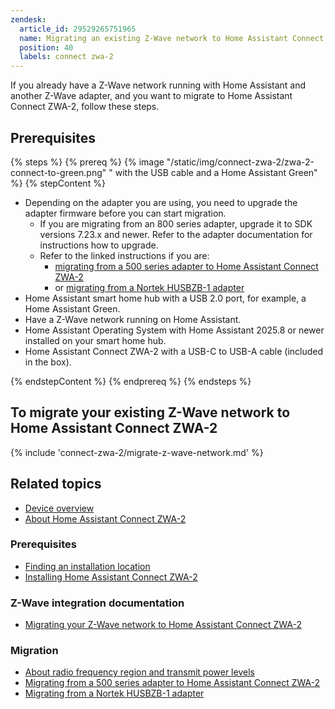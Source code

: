 ```yaml
---
zendesk:
  article_id: 29529265751965
  name: Migrating an existing Z-Wave network to Home Assistant Connect ZWA-2
  position: 40
  labels: connect zwa-2
---
```


If you already have a Z-Wave network running with Home Assistant and another Z-Wave adapter, and you want to migrate to Home Assistant Connect ZWA-2, follow these steps.

## Prerequisites

{% steps %}
{% prereq %}
{% image "/static/img/connect-zwa-2/zwa-2-connect-to-green.png" " with the USB cable and a Home Assistant Green" %}
{% stepContent %}

- Depending on the adapter you are using, you need to upgrade the adapter firmware before you can start migration.
  - If you are migrating from an 800 series adapter, upgrade it to SDK versions 7.23.x and newer. Refer to the adapter documentation for instructions how to upgrade.
  - Refer to the linked instructions if you are:
    - [migrating from a 500 series adapter to Home Assistant Connect ZWA-2](/hc/en-us/articles/29689016023069)
    - or [migrating from a Nortek HUSBZB-1 adapter](/hc/en-us/articles/29688968436765)
- Home Assistant smart home hub with a USB 2.0 port, for example, a Home Assistant Green.
- Have a Z-Wave network running on Home Assistant.
- Home Assistant Operating System with Home Assistant 2025.8 or newer installed on your smart home hub.
- Home Assistant Connect ZWA-2 with a USB-C to USB-A cable (included in the box).

{% endstepContent %}
{% endprereq %}
{% endsteps %}

## To migrate your existing Z-Wave network to Home Assistant Connect ZWA-2

{% include 'connect-zwa-2/migrate-z-wave-network.md' %}

## Related topics

- [Device overview](/hc/en-us/articles/28670192316189)
- [About Home Assistant Connect ZWA-2](/hc/en-us/articles/29190222644509)

### Prerequisites

- [Finding an installation location](/hc/en-us/articles/28670284336925)
- [Installing Home Assistant Connect ZWA-2](/hc/en-us/articles/28685750450205)

### Z-Wave integration documentation

- [Migrating your Z-Wave network to Home Assistant Connect ZWA-2](https://www.home-assistant.io/integrations/zwave_js/#migrating-a-z-wave-network-to-a-new-adapter)

### Migration

- [About radio frequency region and transmit power levels](/hc/en-us/articles/29081378073501)
- [Migrating from a 500 series adapter to Home Assistant Connect ZWA-2](/hc/en-us/articles/29689016023069)
- [Migrating from a Nortek HUSBZB-1 adapter](/hc/en-us/articles/29688968436765)